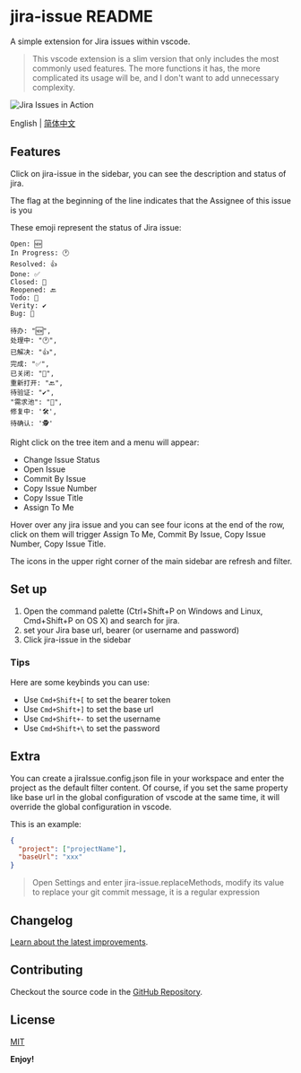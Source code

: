 # jira-issue README

A simple extension for Jira issues within vscode.

> This vscode extension is a slim version that only includes the most commonly used features. The more functions it has, the more complicated its usage will be, and I don't want to add unnecessary complexity.

![Jira Issues in Action](assets/jira-issue.gif)

English | [简体中文](./README-zh_CN.md)

## Features

Click on jira-issue in the sidebar, you can see the description and status of jira. 

The flag at the beginning of the line indicates that the Assignee of this issue is you

These emoji represent the status of Jira issue:

```
Open: 🆕
In Progress: 🕐
Resolved: 👍
Done: ✅
Closed: 🚪
Reopened: 🔙
Todo: 📝
Verity: ✔️
Bug: 🐛
```

```
待办: "🆕",
处理中: "🕐",
已解决: "👍",
完成: "✅",
已关闭: "🚪",
重新打开: "🔙",
待验证: "✔️",
"需求池": "💼",
修复中: '🛠️',
待确认: '🕵️'
```

Right click on the tree item and a menu will appear:

- Change Issue Status
- Open Issue
- Commit By Issue
- Copy Issue Number
- Copy Issue Title
- Assign To Me

Hover over any jira issue and you can see four icons at the end of the row, click on them will trigger Assign To Me, Commit By Issue, Copy Issue Number, Copy Issue Title.

The icons in the upper right corner of the main sidebar are refresh and filter.

## Set up

1. Open the command palette (Ctrl+Shift+P on Windows and Linux, Cmd+Shift+P on OS X) and search for jira.
2. set your Jira base url, bearer (or username and password)
3. Click jira-issue in the sidebar

### Tips

Here are some keybinds you can use: 

- Use `Cmd+Shift+[` to set the bearer token
- Use `Cmd+Shift+]` to set the base url
- Use `Cmd+Shift+-` to set the username
- Use `Cmd+Shift+\` to set the password

## Extra

You can create a jiraIssue.config.json file in your workspace and enter the project as the default filter content. Of course, if you set the same property like base url in the global configuration of vscode at the same time, it will override the global configuration in vscode.

This is an example:

```json
{
  "project": ["projectName"],
  "baseUrl": "xxx"
}
```

> Open Settings and enter jira-issue.replaceMethods, modify its value to replace your git commit message, it is a regular expression

## Changelog

[Learn about the latest improvements][changelog].

[changelog]: https://github.com/Dlouxgit/vscode-jira-plugin/blob/main/CHANGELOG.md

## Contributing

Checkout the source code in the [GitHub Repository](https://github.com/Dlouxgit/vscode-jira-plugin).

## License
[MIT](./License.md)

**Enjoy!**
